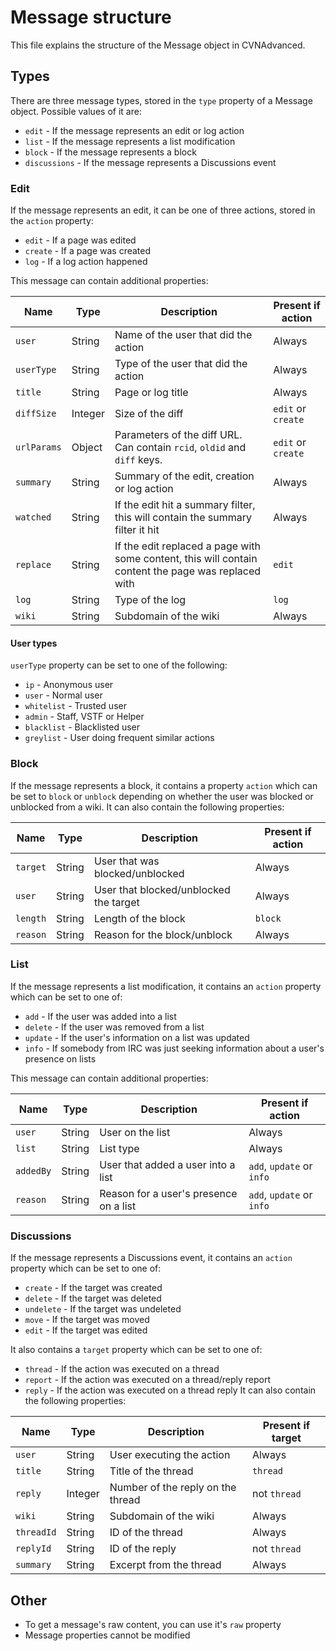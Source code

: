 # Message structure
This file explains the structure of the Message object in CVNAdvanced.

## Types
There are three message types, stored in the `type` property of a Message object. Possible values of it are:
- `edit` - If the message represents an edit or log action
- `list` - If the message represents a list modification
- `block` - If the message represents a block
- `discussions` - If the message represents a Discussions event

### Edit
If the message represents an edit, it can be one of three actions, stored in the `action` property:
- `edit` - If a page was edited
- `create` - If a page was created
- `log` - If a log action happened

This message can contain additional properties:

| Name        | Type    | Description                                                                                         | Present if action |
| ----------- | ------- | --------------------------------------------------------------------------------------------------- | ------- |
| `user`      | String  | Name of the user that did the action                                                                | Always |
| `userType`  | String  | Type of the user that did the action                                                                | Always |
| `title`     | String  | Page or log title                                                                                   | Always |
| `diffSize`  | Integer | Size of the diff                                                                                    | `edit` or `create` |
| `urlParams` | Object  | Parameters of the diff URL. Can contain `rcid`, `oldid` and `diff` keys.                            | `edit` or `create` |
| `summary`   | String  | Summary of the edit, creation or log action                                                         | Always |
| `watched`   | String  | If the edit hit a summary filter, this will contain the summary filter it hit                       | Always |
| `replace`   | String  | If the edit replaced a page with some content, this will contain content the page was replaced with | `edit` |
| `log`       | String  | Type of the log                                                                                     | `log` |
| `wiki`      | String  | Subdomain of the wiki                                                                               | Always |


#### User types
`userType` property can be set to one of the following:
- `ip` - Anonymous user
-  `user` - Normal user
- `whitelist` - Trusted user
- `admin` - Staff, VSTF or Helper
- `blacklist` - Blacklisted user
- `greylist` - User doing frequent similar actions

### Block
If the message represents a block, it contains a property `action` which can be set to `block` or `unblock` depending on whether the user was blocked or unblocked from a wiki. It can also contain the following properties:

| Name     | Type   | Description                            | Present if action |
| -------- | ------ | -------------------------------------- | ----------------- |
| `target` | String | User that was blocked/unblocked        | Always            |
| `user`   | String | User that blocked/unblocked the target | Always            |
| `length` | String | Length of the block                    | `block`           |
| `reason` | String | Reason for the block/unblock           | Always            |

### List
If the message represents a list modification, it contains an `action` property which can be set to one of:
- `add` - If the user was added into a list
- `delete` - If the user was removed from a list
- `update` - If the user's information on a list was updated
- `info` - If somebody from IRC was just seeking information about a user's presence on lists

This message can contain additional properties:

| Name      | Type   | Description                            | Present if action         |
| --------- | ------ | -------------------------------------- | ------------------------- |
| `user`    | String | User on the list                       | Always                    |
| `list`    | String | List type                              | Always                    |
| `addedBy` | String | User that added a user into a list     | `add`, `update` or `info` |
| `reason`  | String | Reason for a user's presence on a list | `add`, `update` or `info` |

### Discussions
If the message represents a Discussions event, it contains an `action` property which can be set to one of:
- `create` - If the target was created
- `delete` - If the target was deleted
- `undelete` - If the target was undeleted
- `move` - If the target was moved
- `edit` - If the target was edited

It also contains a `target` property which can be set to one of:
- `thread` - If the action was executed on a thread
- `report` - If the action was executed on a thread/reply report
- `reply` - If the action was executed on a thread reply
It can also contain the following properties:

| Name       | Type    | Description                             | Present if target |
| ---------- | ------- | --------------------------------------- | ----------------- |
| `user`     | String  | User executing the action               | Always            |
| `title`    | String  | Title of the thread                     | `thread`          |
| `reply`    | Integer | Number of the reply on the thread       | not `thread`      |
| `wiki`     | String  | Subdomain of the wiki                   | Always            |
| `threadId` | String  | ID of the thread                        | Always            |
| `replyId`  | String  | ID of the reply                         | not `thread`      |
| `summary`  | String  | Excerpt from the thread                 | Always            |

## Other
- To get a message's raw content, you can use it's `raw` property
- Message properties cannot be modified
